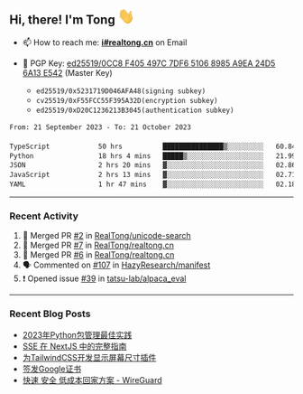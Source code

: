 ## Hi, there! I'm Tong <img src="https://raw.githubusercontent.com/realtong/realtong/main/wave.gif" width="30px">


- 📫 How to reach me: **[i#realtong.cn](mailto:i@realtong.cn)** on Email
- 🔑 PGP Key: [ed25519/0CC8 F405 497C 7DF6 5106 8985 A9EA 24D5 6A13 E542](https://github.com/RealTong.gpg) (Master Key)
  
  - `ed25519/0x5231719D046AFA48(signing subkey)`
  - `cv25519/0xF55FCC55F395A32D(encryption subkey)`
  - `ed25519/0xD20C1236213B3045(authentication subkey)`

<!--START_SECTION:waka-->

```txt
From: 21 September 2023 - To: 21 October 2023

TypeScript            50 hrs          ███████████████▒░░░░░░░░░   60.84 %
Python                18 hrs 4 mins   █████▒░░░░░░░░░░░░░░░░░░░   21.99 %
JSON                  2 hrs 20 mins   ▓░░░░░░░░░░░░░░░░░░░░░░░░   02.86 %
JavaScript            2 hrs 13 mins   ▓░░░░░░░░░░░░░░░░░░░░░░░░   02.71 %
YAML                  1 hr 47 mins    ▓░░░░░░░░░░░░░░░░░░░░░░░░   02.18 %
```

<!--END_SECTION:waka-->

---
### Recent Activity

<!--START_SECTION:activity-->
1. 🎉 Merged PR [#2](https://github.com/RealTong/unicode-search/pull/2) in [RealTong/unicode-search](https://github.com/RealTong/unicode-search)
2. 🎉 Merged PR [#7](https://github.com/RealTong/realtong.cn/pull/7) in [RealTong/realtong.cn](https://github.com/RealTong/realtong.cn)
3. 🎉 Merged PR [#6](https://github.com/RealTong/realtong.cn/pull/6) in [RealTong/realtong.cn](https://github.com/RealTong/realtong.cn)
4. 🗣 Commented on [#107](https://github.com/HazyResearch/manifest/issues/107#issuecomment-1716994694) in [HazyResearch/manifest](https://github.com/HazyResearch/manifest)
5. ❗ Opened issue [#39](https://github.com/tatsu-lab/alpaca_eval/issues/39) in [tatsu-lab/alpaca_eval](https://github.com/tatsu-lab/alpaca_eval)
<!--END_SECTION:activity-->

---
### Recent Blog Posts
<!-- BLOG-POST-LIST:START -->
- [2023年Python包管理最佳实践](https://www.realtong.cn/blog/poetry)
- [SSE 在 NextJS 中的完整指南](https://www.realtong.cn/blog/nextjs&sse)
- [为TailwindCSS开发显示屏幕尺寸插件](https://www.realtong.cn/blog/tailwindcssplugin)
- [签发Google证书](https://www.realtong.cn/blog/auto-issue-google-public-certificates-using-acmedotsh)
- [快速 安全 低成本回家方案 - WireGuard](https://www.realtong.cn/blog/8)
<!-- BLOG-POST-LIST:END -->
